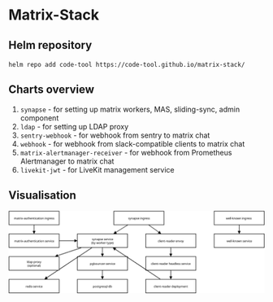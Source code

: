 # Matrix-Stack


## Helm repository

```
helm repo add code-tool https://code-tool.github.io/matrix-stack/
```


## Charts overview

1. `synapse` - for setting up matrix workers, MAS, sliding-sync, admin component
1. `ldap` - for setting up LDAP proxy
1. `sentry-webhook` - for webhook from sentry to matrix chat
1. `webhook` - for webhook from slack-compatible clients to matrix chat
1. `matrix-alertmanager-receiver` - for webhook from Prometheus Alertmanager to matrix chat
1. `livekit-jwt` - for LiveKit management service


## Visualisation

![Matrix home servers setup overview](overview.png)
